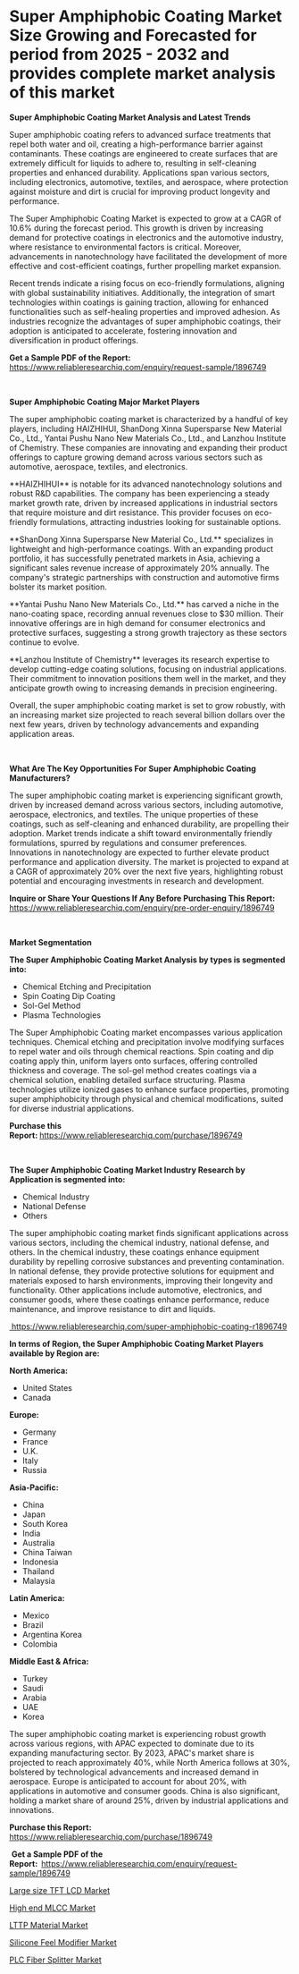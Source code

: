 <p><h1>Super Amphiphobic Coating Market Size Growing and Forecasted for period from 2025 - 2032 and provides complete market analysis of this market</h1></p><p><strong>Super Amphiphobic Coating Market Analysis and Latest Trends</strong></p>
<p><p>Super amphiphobic coating refers to advanced surface treatments that repel both water and oil, creating a high-performance barrier against contaminants. These coatings are engineered to create surfaces that are extremely difficult for liquids to adhere to, resulting in self-cleaning properties and enhanced durability. Applications span various sectors, including electronics, automotive, textiles, and aerospace, where protection against moisture and dirt is crucial for improving product longevity and performance.</p><p>The Super Amphiphobic Coating Market is expected to grow at a CAGR of 10.6% during the forecast period. This growth is driven by increasing demand for protective coatings in electronics and the automotive industry, where resistance to environmental factors is critical. Moreover, advancements in nanotechnology have facilitated the development of more effective and cost-efficient coatings, further propelling market expansion. </p><p>Recent trends indicate a rising focus on eco-friendly formulations, aligning with global sustainability initiatives. Additionally, the integration of smart technologies within coatings is gaining traction, allowing for enhanced functionalities such as self-healing properties and improved adhesion. As industries recognize the advantages of super amphiphobic coatings, their adoption is anticipated to accelerate, fostering innovation and diversification in product offerings.</p></p>
<p><strong>Get a Sample PDF of the Report:&nbsp;</strong> <a href="https://www.reliableresearchiq.com/enquiry/request-sample/1896749?utm_campaign=1876&utm_medium=2&utm_source=Github&utm_content=ia&utm_term=04022025&utm_id=super-amphiphobic-coating">https://www.reliableresearchiq.com/enquiry/request-sample/1896749</a></p>
<p>&nbsp;</p>
<p><strong>Super Amphiphobic Coating Major Market Players</strong></p>
<p><p>The super amphiphobic coating market is characterized by a handful of key players, including HAIZHIHUI, ShanDong Xinna Supersparse New Material Co., Ltd., Yantai Pushu Nano New Materials Co., Ltd., and Lanzhou Institute of Chemistry. These companies are innovating and expanding their product offerings to capture growing demand across various sectors such as automotive, aerospace, textiles, and electronics.</p><p>**HAIZHIHUI** is notable for its advanced nanotechnology solutions and robust R&D capabilities. The company has been experiencing a steady market growth rate, driven by increased applications in industrial sectors that require moisture and dirt resistance. This provider focuses on eco-friendly formulations, attracting industries looking for sustainable options.</p><p>**ShanDong Xinna Supersparse New Material Co., Ltd.** specializes in lightweight and high-performance coatings. With an expanding product portfolio, it has successfully penetrated markets in Asia, achieving a significant sales revenue increase of approximately 20% annually. The company's strategic partnerships with construction and automotive firms bolster its market position.</p><p>**Yantai Pushu Nano New Materials Co., Ltd.** has carved a niche in the nano-coating space, recording annual revenues close to $30 million. Their innovative offerings are in high demand for consumer electronics and protective surfaces, suggesting a strong growth trajectory as these sectors continue to evolve.</p><p>**Lanzhou Institute of Chemistry** leverages its research expertise to develop cutting-edge coating solutions, focusing on industrial applications. Their commitment to innovation positions them well in the market, and they anticipate growth owing to increasing demands in precision engineering.</p><p>Overall, the super amphiphobic coating market is set to grow robustly, with an increasing market size projected to reach several billion dollars over the next few years, driven by technology advancements and expanding application areas.</p></p>
<p>&nbsp;</p>
<p><strong>What Are The Key Opportunities For Super Amphiphobic Coating Manufacturers?</strong></p>
<p><p>The super amphiphobic coating market is experiencing significant growth, driven by increased demand across various sectors, including automotive, aerospace, electronics, and textiles. The unique properties of these coatings, such as self-cleaning and enhanced durability, are propelling their adoption. Market trends indicate a shift toward environmentally friendly formulations, spurred by regulations and consumer preferences. Innovations in nanotechnology are expected to further elevate product performance and application diversity. The market is projected to expand at a CAGR of approximately 20% over the next five years, highlighting robust potential and encouraging investments in research and development.</p></p>
<p><strong>Inquire or Share Your Questions If Any Before Purchasing This Report:</strong> <a href="https://www.reliableresearchiq.com/enquiry/pre-order-enquiry/1896749?utm_campaign=1876&utm_medium=2&utm_source=Github&utm_content=ia&utm_term=04022025&utm_id=super-amphiphobic-coating">https://www.reliableresearchiq.com/enquiry/pre-order-enquiry/1896749</a></p>
<p>&nbsp;</p>
<p><strong>Market Segmentation</strong></p>
<p><strong>The Super Amphiphobic Coating Market Analysis by types is segmented into:</strong></p>
<p><ul><li>Chemical Etching and Precipitation</li><li>Spin Coating Dip Coating</li><li>Sol-Gel Method</li><li>Plasma Technologies</li></ul></p>
<p><p>The Super Amphiphobic Coating market encompasses various application techniques. Chemical etching and precipitation involve modifying surfaces to repel water and oils through chemical reactions. Spin coating and dip coating apply thin, uniform layers onto surfaces, offering controlled thickness and coverage. The sol-gel method creates coatings via a chemical solution, enabling detailed surface structuring. Plasma technologies utilize ionized gases to enhance surface properties, promoting super amphiphobicity through physical and chemical modifications, suited for diverse industrial applications.</p></p>
<p><strong>Purchase this Report:&nbsp;</strong><a href="https://www.reliableresearchiq.com/purchase/1896749?utm_campaign=1876&utm_medium=2&utm_source=Github&utm_content=ia&utm_term=04022025&utm_id=super-amphiphobic-coating">https://www.reliableresearchiq.com/purchase/1896749</a></p>
<p>&nbsp;</p>
<p><strong>The Super Amphiphobic Coating Market Industry Research by Application is segmented into:</strong></p>
<p><ul><li>Chemical Industry</li><li>National Defense</li><li>Others</li></ul></p>
<p><p>The super amphiphobic coating market finds significant applications across various sectors, including the chemical industry, national defense, and others. In the chemical industry, these coatings enhance equipment durability by repelling corrosive substances and preventing contamination. In national defense, they provide protective solutions for equipment and materials exposed to harsh environments, improving their longevity and functionality. Other applications include automotive, electronics, and consumer goods, where these coatings enhance performance, reduce maintenance, and improve resistance to dirt and liquids.</p></p>
<p><a href="https://www.reliableresearchiq.com/super-amphiphobic-coating-r1896749?utm_campaign=1876&utm_medium=2&utm_source=Github&utm_content=ia&utm_term=04022025&utm_id=super-amphiphobic-coating">&nbsp;https://www.reliableresearchiq.com/super-amphiphobic-coating-r1896749</a></p>
<p><strong>In terms of Region, the Super Amphiphobic Coating Market Players available by Region are:</strong></p>
<p>
    <p> <strong> North America: </strong>
        <ul>
            <li>United States</li>
            <li>Canada</li>
        </ul>
        </p> 
    <p> <strong> Europe: </strong>
        <ul>
            <li>Germany</li>
            <li>France</li>
            <li>U.K.</li>
            <li>Italy</li>
            <li>Russia</li>
        </ul>
        </p> 
    <p> <strong> Asia-Pacific: </strong>
        <ul>
            <li>China</li>
            <li>Japan</li>
            <li>South Korea</li>
            <li>India</li>
            <li>Australia</li>
            <li>China Taiwan</li>
            <li>Indonesia</li>
            <li>Thailand</li>
            <li>Malaysia</li>
        </ul>
        </p> 
    <p> <strong> Latin America: </strong>
        <ul>
            <li>Mexico</li>
            <li>Brazil</li>
            <li>Argentina Korea</li>
            <li>Colombia</li>
        </ul>
        </p> 
    <p> <strong> Middle East & Africa: </strong>
        <ul>
            <li>Turkey</li>
            <li>Saudi</li>
            <li>Arabia</li>
            <li>UAE</li>
            <li>Korea</li>
        </ul>
    </p>
    </p>
<p><p>The super amphiphobic coating market is experiencing robust growth across various regions, with APAC expected to dominate due to its expanding manufacturing sector. By 2023, APAC's market share is projected to reach approximately 40%, while North America follows at 30%, bolstered by technological advancements and increased demand in aerospace. Europe is anticipated to account for about 20%, with applications in automotive and consumer goods. China is also significant, holding a market share of around 25%, driven by industrial applications and innovations.</p></p>
<p><strong>Purchase this Report: </strong><a href="https://www.reliableresearchiq.com/purchase/1896749?utm_campaign=1876&utm_medium=2&utm_source=Github&utm_content=ia&utm_term=04022025&utm_id=super-amphiphobic-coating">https://www.reliableresearchiq.com/purchase/1896749</a></p>
<p>&nbsp;<strong>Get a Sample PDF of the Report:&nbsp;&nbsp;</strong><a href="https://www.reliableresearchiq.com/enquiry/request-sample/1896749?utm_campaign=1876&utm_medium=2&utm_source=Github&utm_content=ia&utm_term=04022025&utm_id=super-amphiphobic-coating">https://www.reliableresearchiq.com/enquiry/request-sample/1896749</a></p>
<p><strong></strong></p>
<p><p><a href="https://www.linkedin.com/pulse/global-large-size-tft-lcd-nexus-sector-confluences-regional-a9wkc?utm_campaign=1876&utm_medium=2&utm_source=Github&utm_content=ia&utm_term=04022025&utm_id=super-amphiphobic-coating">Large size TFT LCD Market</a></p><p><a href="https://www.linkedin.com/pulse/evaluating-market-players-high-end-mlcc-sector-strengths-yy8bf?utm_campaign=1876&utm_medium=2&utm_source=Github&utm_content=ia&utm_term=04022025&utm_id=super-amphiphobic-coating">High end MLCC Market</a></p><p><a href="https://github.com/abedlagagica4/Market-Research-Report-List-1/blob/main/lttp-material-market.md?utm_campaign=1876&utm_medium=2&utm_source=Github&utm_content=ia&utm_term=04022025&utm_id=super-amphiphobic-coating">LTTP Material Market</a></p><p><a href="https://github.com/birbamanan03/Market-Research-Report-List-1/blob/main/silicone-feel-modifier-market.md?utm_campaign=1876&utm_medium=2&utm_source=Github&utm_content=ia&utm_term=04022025&utm_id=super-amphiphobic-coating">Silicone Feel Modifier Market</a></p><p><a href="https://www.linkedin.com/pulse/unpacking-plc-fiber-splitter-market-growth-whats-behind-cujcf?utm_campaign=1876&utm_medium=2&utm_source=Github&utm_content=ia&utm_term=04022025&utm_id=super-amphiphobic-coating">PLC Fiber Splitter Market</a></p></p>
